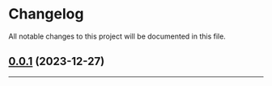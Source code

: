 <!--- BEGIN HEADER -->
# Changelog

All notable changes to this project will be documented in this file.
<!--- END HEADER -->

## [0.0.1](https://github.com/kristos80/query/compare/0.0.0...v0.0.1) (2023-12-27)


---

